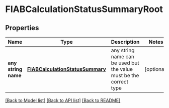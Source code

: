 # FIABCalculationStatusSummaryRoot


## Properties
Name | Type | Description | Notes
------------ | ------------- | ------------- | -------------
**any string name** | [**FIABCalculationStatusSummary**](FIABCalculationStatusSummary.md) | any string name can be used but the value must be the correct type | [optional]

[[Back to Model list]](../README.md#documentation-for-models) [[Back to API list]](../README.md#documentation-for-api-endpoints) [[Back to README]](../README.md)


